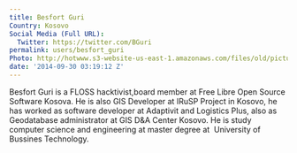 ```yaml
---
title: Besfort Guri
Country: Kosovo
Social Media (Full URL):
  Twitter: https://twitter.com/BGuri
permalink: users/besfort_guri
Photo: http://hotwww.s3-website-us-east-1.amazonaws.com/files/old/pictures/picture-208-1432131324.jpg
date: '2014-09-30 03:19:12 Z'
---
```

<p>Besfort Guri is a FLOSS hacktivist,board member at Free Libre Open Source Software Kosova. He is also GIS Developer at IRuSP Project in Kosovo, he has worked as software developer at Adaptivit and Logistics Plus, also as Geodatabase administrator at GIS D&amp;A Center Kosovo. He is study computer science and engineering at master degree at&nbsp; University of Bussines Technology.</p>

